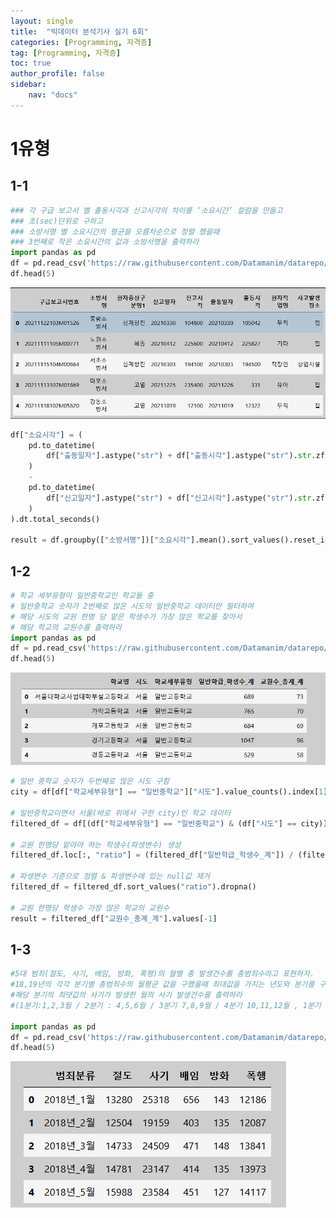 ```yaml
---
layout: single
title:  "빅데이터 분석기사 실기 6회"
categories: [Programming, 자격증]
tag: [Programming, 자격증]
toc: true
author_profile: false
sidebar:
    nav: "docs"
---
```


# 1유형

## 1-1

```python
### 각 구급 보고서 별 출동시각과 신고시각의 차이를 ‘소요시간’ 컬럼을 만들고 
### 초(sec)단위로 구하고 
### 소방서명 별 소요시간의 평균을 오름차순으로 정렬 했을때 
### 3번째로 작은 소요시간의 값과 소방서명을 출력하라
import pandas as pd
df = pd.read_csv('https://raw.githubusercontent.com/Datamanim/datarepo/main/krdatacertificate/e6_p1_1.csv')
df.head(5)
```



![image-20241127221042115](../images/2024-11-27-빅분기6회/image-20241127221042115.png)

```python
df["소요시각"] = (
	pd.to_datetime(
    	df["출동일자"].astype("str") + df["출동시각"].astype("str").str.zfill(6)
    )
	-
    pd.to_datetime(
    	df["신고일자"].astype("str") + df["신고시각"].astype("str").str.zfill(6)	
    )
).dt.total_seconds()

result = df.groupby(["소방서명"])["소요시각"].mean().sort_values().reset_index().iloc[2].values
```



## 1-2

```python
# 학교 세부유형이 일반중학교인 학교들 중 
# 일반중학교 숫자가 2번째로 많은 시도의 일반중학교 데이터만 필터하여
# 해당 시도의 교원 한명 당 맡은 학생수가 가장 많은 학교를 찾아서
# 해당 학교의 교원수를 출력하라
import pandas as pd
df = pd.read_csv('https://raw.githubusercontent.com/Datamanim/datarepo/main/krdatacertificate/e6_p1_2.csv')
df.head(5)
```

![image-20241127222355226](../images/2024-11-27-빅분기6회/image-20241127222355226.png)

```python
# 일반 중학교 숫자가 두번째로 많은 시도 구함
city = df[df["학교세부유형"] == "일반중학교"]["시도"].value_counts().index[1]

# 일반중학교이면서 서울(바로 위에서 구한 city)인 학교 데이터
filtered_df = df[(df["학교세부유형"] == "일반중학교") & (df["시도"] == city)].reset_index(drop = True)

# 교원 한명당 맡아야 하는 학생수(파생변수) 생성
filtered_df.loc[:, "ratio"] = (filtered_df["일반학급_학생수_계"]) / (filtered_df["교원수_총계_계"])

# 파생변수 기준으로 정렬 & 파생변수에 있는 null값 제거
filtered_df = filtered_df.sort_values("ratio").dropna()

# 교원 한명당 학생수 가장 많은 학교의 교원수
result = filtered_df["교원수_총계_계"].values[-1]
```



## 1-3

```python
#5대 범죄(절도, 사기, 배임, 방화, 폭행)의 월별 총 발생건수를 총범죄수라고 표현하자. 
#18,19년의 각각 분기별 총범죄수의 월평균 값을 구했을때 최대값을 가지는 년도와 분기를 구하고 
#해당 분기의 최댓값의 사기가 발생한 월의 사기 발생건수를 출력하라
#(1분기:1,2,3월 / 2분기 : 4,5,6월 / 3분기 7,8,9월 / 4분기 10,11,12월 , 1분기 월평균 : 1,2,3월의 총범죄수 평균)

import pandas as pd
df = pd.read_csv('https://raw.githubusercontent.com/Datamanim/datarepo/main/krdatacertificate/e6_p1_3.csv')
df.head(5)
```

![image-20241127224707871](../images/2024-11-27-빅분기6회/image-20241127224707871.png)

```python
```

